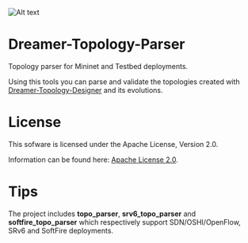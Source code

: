 ![Alt text](repo_data/dreamer-logo.png "Optional title")

Dreamer-Topology-Parser
=====================================

Topology parser for Mininet and Testbed deployments. 

Using this tools you can parse and validate the topologies created with [Dreamer-Topology-Designer](https://github.com/netgroup/Dreamer-Topology-Designer) and its evolutions.

License
=======

This sofware is licensed under the Apache License, Version 2.0.

Information can be found here: [Apache License 2.0](http://www.apache.org/licenses/LICENSE-2.0).

Tips
==============

The project includes **topo_parser**, **srv6_topo_parser**  and **softfire_topo_parser** which respectively support SDN/OSHI/OpenFlow, SRv6 and SoftFire deployments.
	
